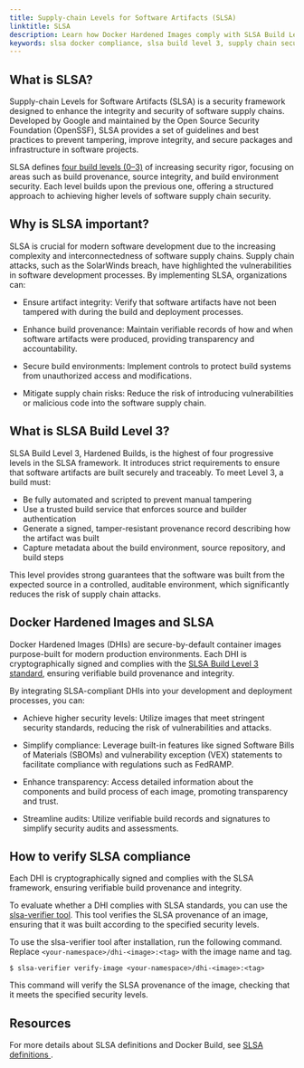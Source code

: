```yaml
---
title: Supply-chain Levels for Software Artifacts (SLSA)
linktitle: SLSA
description: Learn how Docker Hardened Images comply with SLSA Build Level 3 and how to verify provenance for secure, tamper-resistant builds.
keywords: slsa docker compliance, slsa build level 3, supply chain security, verified build provenance, secure container build
---
```


## What is SLSA?

Supply-chain Levels for Software Artifacts (SLSA) is a security framework
designed to enhance the integrity and security of software supply chains.
Developed by Google and maintained by the Open Source Security Foundation
(OpenSSF), SLSA provides a set of guidelines and best practices to prevent
tampering, improve integrity, and secure packages and infrastructure in software
projects.

SLSA defines [four build levels (0–3)](https://slsa.dev/spec/latest/levels) of
increasing security rigor, focusing on areas such as build provenance, source
integrity, and build environment security. Each level builds upon the previous
one, offering a structured approach to achieving higher levels of software
supply chain security.

## Why is SLSA important?

SLSA is crucial for modern software development due to the increasing complexity
and interconnectedness of software supply chains. Supply chain attacks, such as
the SolarWinds breach, have highlighted the vulnerabilities in software
development processes. By implementing SLSA, organizations can:

- Ensure artifact integrity: Verify that software artifacts have not been
  tampered with during the build and deployment processes.

- Enhance build provenance: Maintain verifiable records of how and when software
  artifacts were produced, providing transparency and accountability.

- Secure build environments: Implement controls to protect build systems from
  unauthorized access and modifications.

- Mitigate supply chain risks: Reduce the risk of introducing vulnerabilities or
  malicious code into the software supply chain.

## What is SLSA Build Level 3?

SLSA Build Level 3, Hardened Builds, is the highest of four progressive levels in
the SLSA framework. It introduces strict requirements to ensure that software
artifacts are built securely and traceably. To meet Level 3, a build must:

- Be fully automated and scripted to prevent manual tampering
- Use a trusted build service that enforces source and builder authentication
- Generate a signed, tamper-resistant provenance record describing how the artifact was built
- Capture metadata about the build environment, source repository, and build steps

This level provides strong guarantees that the software was built from the
expected source in a controlled, auditable environment, which significantly
reduces the risk of supply chain attacks.

## Docker Hardened Images and SLSA

Docker Hardened Images (DHIs) are secure-by-default container images
purpose-built for modern production environments. Each DHI is cryptographically
signed and complies with the [SLSA Build Level 3
standard](https://slsa.dev/spec/latest/levels#build-l3-hardened-builds), ensuring
verifiable build provenance and integrity.

By integrating SLSA-compliant DHIs into your development and deployment processes, you can:

- Achieve higher security levels: Utilize images that meet stringent security
  standards, reducing the risk of vulnerabilities and attacks.

- Simplify compliance: Leverage built-in features like signed Software Bills of
  Materials (SBOMs) and vulnerability exception (VEX) statements to facilitate
  compliance with regulations such as FedRAMP.

- Enhance transparency: Access detailed information about the components and
  build process of each image, promoting transparency and trust.

- Streamline audits: Utilize verifiable build records and signatures to simplify
  security audits and assessments.

## How to verify SLSA compliance

Each DHI is cryptographically signed and complies with the SLSA framework,
ensuring verifiable build provenance and integrity.

To evaluate whether a DHI complies with SLSA standards, you can use the
[slsa-verifier tool](https://github.com/slsa-framework/slsa-verifier). This tool
verifies the SLSA provenance of an image, ensuring that it was built according
to the specified security levels.

To use the slsa-verifier tool after installation, run the following command.
Replace `<your-namespace>/dhi-<image>:<tag>` with the image name and tag.

```console
$ slsa-verifier verify-image <your-namespace>/dhi-<image>:<tag>
```

This command will verify the SLSA provenance of the image, checking that it
meets the specified security levels.

## Resources

For more details about SLSA definitions and Docker Build, see [SLSA definitions
](/build/metadata/attestations/slsa-definitions/).